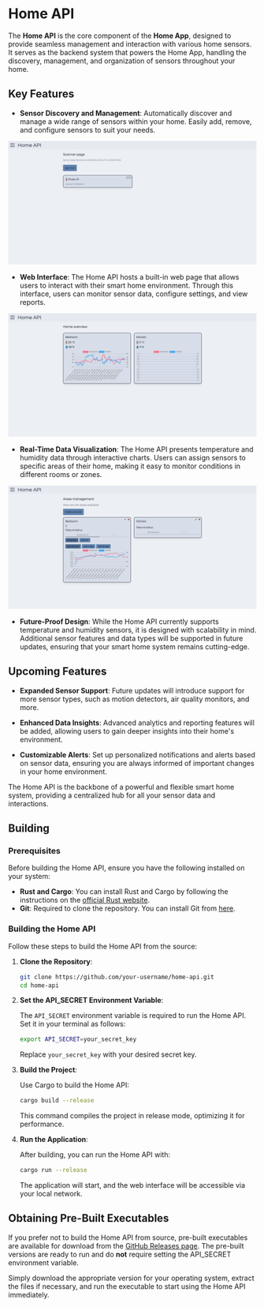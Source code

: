 # Home API

The **Home API** is the core component of the **Home App**, designed to provide seamless management and interaction with various home sensors. It serves as the backend system that powers the Home App, handling the discovery, management, and organization of sensors throughout your home.

## Key Features

- **Sensor Discovery and Management**: Automatically discover and manage a wide range of sensors within your home. Easily add, remove, and configure sensors to suit your needs.

![Sensor Discovery](../.github/md-resources/api_scanner.png)

- **Web Interface**: The Home API hosts a built-in web page that allows users to interact with their smart home environment. Through this interface, users can monitor sensor data, configure settings, and view reports.

![Web Interface](../.github/md-resources/api_overview.png)

- **Real-Time Data Visualization**: The Home API presents temperature and humidity data through interactive charts. Users can assign sensors to specific areas of their home, making it easy to monitor conditions in different rooms or zones.

![Data Visualization](../.github/md-resources/api_areas.png)

- **Future-Proof Design**: While the Home API currently supports temperature and humidity sensors, it is designed with scalability in mind. Additional sensor features and data types will be supported in future updates, ensuring that your smart home system remains cutting-edge.

## Upcoming Features

- **Expanded Sensor Support**: Future updates will introduce support for more sensor types, such as motion detectors, air quality monitors, and more.

- **Enhanced Data Insights**: Advanced analytics and reporting features will be added, allowing users to gain deeper insights into their home's environment.

- **Customizable Alerts**: Set up personalized notifications and alerts based on sensor data, ensuring you are always informed of important changes in your home environment.

The Home API is the backbone of a powerful and flexible smart home system, providing a centralized hub for all your sensor data and interactions.

## Building

### Prerequisites

Before building the Home API, ensure you have the following installed on your system:

- **Rust and Cargo**: You can install Rust and Cargo by following the instructions on the [official Rust website](https://www.rust-lang.org/tools/install).
- **Git**: Required to clone the repository. You can install Git from [here](https://git-scm.com/downloads).

### Building the Home API

Follow these steps to build the Home API from the source:

1. **Clone the Repository**:
   ```bash
   git clone https://github.com/your-username/home-api.git
   cd home-api
   ```

2. **Set the API_SECRET Environment Variable**:

   The `API_SECRET` environment variable is required to run the Home API. Set it in your terminal as follows:

   ```bash
   export API_SECRET=your_secret_key
   ```

   Replace `your_secret_key` with your desired secret key.

3. **Build the Project**:

   Use Cargo to build the Home API:

   ```bash
   cargo build --release
   ```

   This command compiles the project in release mode, optimizing it for performance.

4. **Run the Application**:

   After building, you can run the Home API with:

   ```bash
   cargo run --release
   ```

   The application will start, and the web interface will be accessible via your local network.

## Obtaining Pre-Built Executables

If you prefer not to build the Home API from source, pre-built executables are available for download from the [GitHub Releases page](https://github.com/your-username/home-api/releases). The pre-built versions are ready to run and do **not** require setting the API_SECRET environment variable.

Simply download the appropriate version for your operating system, extract the files if necessary, and run the executable to start using the Home API immediately.
